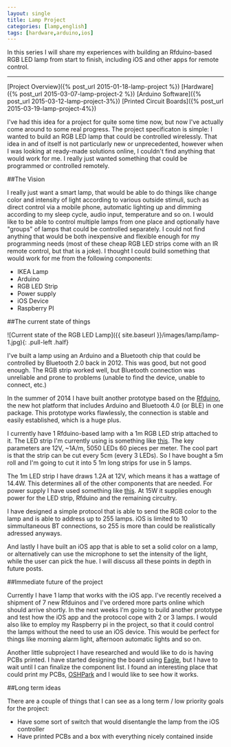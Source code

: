 ```yaml
---
layout: single
title: Lamp Project
categories: [lamp,english]
tags: [hardware,arduino,ios]
---
```


In this series I will share my experiences with building an Rfduino-based RGB LED lamp from start to finish, including iOS and other apps for remote control.

---

[Project Overview]({% post_url 2015-01-18-lamp-project %})
[Hardware]({% post_url 2015-03-07-lamp-project-2 %})
[Arduino Software]({% post_url 2015-03-12-lamp-project-3%})
[Printed Circuit Boards]({% post_url 2015-03-19-lamp-project-4%})

I've had this idea for a project for quite some time now, but now I've actually come around to some real progress. The project specificaton is simple: I wanted to build an RGB LED lamp that could be controlled wirelessly. That idea in and of itself is not particularly new or unprecedented, however when I was looking at ready-made solutions online, I couldn't find anything that would work for me. I really just wanted something that could be programmed or controlled remotely. 

##The Vision

I really just want a smart lamp, that would be able to do things like change color and intensity of light according to various outside stimuli, such as direct control via a mobile phone, automatic lighting up and dimming according to my sleep cycle, audio input, temperature and so on. I would like to be able to control multiple lamps from one place and optionally have "groups" of lamps that could be controlled separately. I could not find anything that would be both inexpensive and flexible enough for my programming needs (most of these cheap RGB LED strips come with an IR remote control, but that is a joke). I thought I could build something that would work for me from the following components:

* IKEA Lamp
* Arduino
* RGB LED Strip
* Power supply
* iOS Device
* Raspberry PI

##The current state of things

![Current state of the RGB LED Lamp]({{ site.baseurl }}/images/lamp/lamp-1.jpg){: .pull-left .half}

I've built a lamp using an Arduino and a Bluetooth chip that could be controlled by Bluetooth 2.0 back in 2012. This was good, but not good enough. The RGB strip worked well, but Bluetooth connection was unreliable and prone to problems (unable to find the device, unable to connect, etc.)

In the summer of 2014 I have built another prototype based on the [Rfduino](http://www.rfduino.com/), the new hot platform that includes Arduino and Bluetooth 4.0 (or BLE) in one package. This prototype works flawlessly, the connection is stable and easily established, which is a huge plus.

I currently have 1 Rfduino-based lamp with a 1m RGB LED strip attached to it. The LED strip I'm currently using is something like [this](http://www.amazon.co.uk/Waterproof-300LEDs-Flexible-Lighting-Decoration/dp/B009ZOLW04/ref=sr_1_46?s=lighting&ie=UTF8&qid=1421617842&sr=1-46&keywords=5050+rgb+led+strip). The key parameters are 12V, ~1A/m, 5050 LEDs 60 pieces per meter. The cool part is that the strip can be cut every 5cm (every 3 LEDs). So I have bought a 5m roll and I'm going to cut it into 5 1m long strips for use in 5 lamps.

The 1m LED strip I have draws 1.2A at 12V, which means it has a wattage of 14.4W. This determines all of the other components that are needed. For power supply I have used something like [this](http://uk.farnell.com/powerpax/sw3526/ac-dc-power-supply-12v-1-25a-euro/dp/1971795). At 15W it supplies enough power for the LED strip,  Rfduino and the remaining circuitry. 

I have designed a simple protocol that is able to send the RGB color to the lamp and is able to address up to 255 lamps. iOS is limited to 10 simmultaneous BT connections, so 255 is more than could be realistically adressed anyways. 

And lastly I have built an iOS app that is able to set a solid color on a lamp, or alternatively can use the microphone to set the intensity of the light, while the user can pick the hue. I will discuss all these points in depth in future posts.

##Immediate future of the project

Currently I have 1 lamp that works with the iOS app. I've recently received a shipment of 7 new Rfduinos and I've ordered more parts online which should arrive shortly. In the next weeks I'm going to build another prototype and test how the iOS app and the protocol cope with 2 or 3 lamps. I would also like to employ my Raspberry pi in the project, so that it could control the lamps without the need to use an iOS device. This would be perfect for things like morning alarm light, afternoon automatic lights and so on.

Another little subproject I have researched and would like to do is having PCBs printed. I have started designing the board using [Eagle](http://www.cadsoftusa.com/), but I have to wait until I can finalize the component list. I found an interesting place that could print my PCBs, [OSHPark](https://oshpark.com/) and I would like to see how it works.

##Long term ideas

There are a couple of things that I can see as a long term / low priority goals for the project:

* Have some sort of switch that would disentangle the lamp from the iOS controller
* Have printed PCBs and a box with everything nicely contained inside

